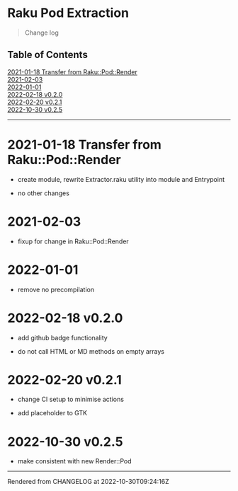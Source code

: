 # Raku Pod Extraction
>Change log


## Table of Contents
[2021-01-18 Transfer from Raku::Pod::Render](#2021-01-18-transfer-from-rakupodrender)  
[2021-02-03](#2021-02-03)  
[2022-01-01](#2022-01-01)  
[2022-02-18 v0.2.0](#2022-02-18-v020)  
[2022-02-20 v0.2.1](#2022-02-20-v021)  
[2022-10-30 v0.2.5](#2022-10-30-v025)  

----
# 2021-01-18 Transfer from Raku::Pod::Render
*  create module, rewrite Extractor.raku utility into module and Entrypoint

*  no other changes

# 2021-02-03
*  fixup for change in Raku::Pod::Render

# 2022-01-01
*  remove no precompilation

# 2022-02-18 v0.2.0
*  add github badge functionality

*  do not call HTML or MD methods on empty arrays

# 2022-02-20 v0.2.1
*  change CI setup to minimise actions

*  add placeholder to GTK

# 2022-10-30 v0.2.5


*  make consistent with new Render::Pod





----
Rendered from CHANGELOG at 2022-10-30T09:24:16Z